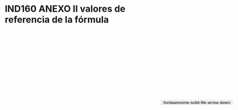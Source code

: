 
# IND160 ANEXO II valores de referencia de la fórmula

<a href='../IND160 ANEXO II valores de referencia de la fórmula.pdf' download>
<button class='md-button -primary' 
id='download-btn' style="position: fixed; top: 10%; right: 20px; 
        transform: translateY(-50%); z-index: 1000;  border: none; ">
:fontawesome-solid-file-arrow-down: 
</button>
</a>

<div 
    id='../IND160 ANEXO II valores de referencia de la fórmula.pdf' 
    data-pdf-url='../IND160 ANEXO II valores de referencia de la fórmula.pdf'
    style=' width: 100%; height: auto;overflow: auto;'>
</div>

